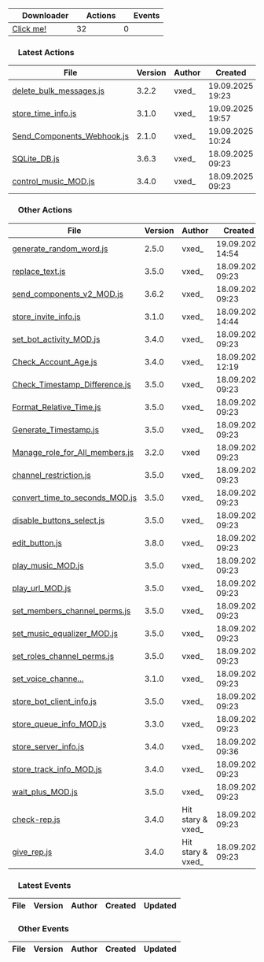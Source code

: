 <!-- ACTIONS_TABLE_START -->

| <img src="https://i.imgur.com/6t5z2Q6.png" width="16" height="16"> Downloader | <img src="https://i.imgur.com/tctsqRS.png" width="16" height="16"> Actions | <img src="https://i.imgur.com/ezqaGtk.png" width="16" height="16"> Events |
|------|-------|-------|
[Click me!](https://vxe3D.github.io/dbm-mods/Versions/download.html) | 32 | 0 |

<h3><img src="https://i.imgur.com/tctsqRS.png" width="16" height="16"> Latest Actions</h3>

| File | Version | Author | Created | Updated |
|------|--------|-------|-----------|----------------|
| [delete_bulk_messages.js](https://github.com/vxe3D/dbm-mods/blob/main/actions%2F%5BVX%5Ddelete_bulk_messages.js) | 3.2.2 | vxed_ | 19.09.2025 19:23 | 19.09.2025 20:02 |
| [store_time_info.js](https://github.com/vxe3D/dbm-mods/blob/main/actions%2F%5BVX%5Dstore_time_info.js) | 3.1.0 | vxed_ | 19.09.2025 19:57 | Awaiting update |
| [Send_Components_Webhook.js](https://github.com/vxe3D/dbm-mods/blob/main/actions%2F%5BVX%5DSend_Components_Webhook.js) | 2.1.0 | vxed_ | 19.09.2025 10:24 | 19.09.2025 19:23 |
| [SQLite_DB.js](https://github.com/vxe3D/dbm-mods/blob/main/actions%2F%5BVX%5DSQLite_DB.js) | 3.6.3 | vxed_ | 18.09.2025 09:23 | 19.09.2025 19:21 |
| [control_music_MOD.js](https://github.com/vxe3D/dbm-mods/blob/main/actions%2F%5BVX%5Dcontrol_music_MOD.js) | 3.4.0 | vxed_ | 18.09.2025 09:23 | 19.09.2025 14:54 |

<h3><img src="https://i.imgur.com/tctsqRS.png" width="16" height="16"> Other Actions</h3>

| File | Version | Author | Created | Updated |
|------|--------|-------|-----------|----------------|
| [generate_random_word.js](https://github.com/vxe3D/dbm-mods/blob/main/actions%2F%5BVX%5Dgenerate_random_word.js) | 2.5.0 | vxed_ | 19.09.2025 14:54 | Awaiting update |
| [replace_text.js](https://github.com/vxe3D/dbm-mods/blob/main/actions%2F%5BVX%5Dreplace_text.js) | 3.5.0 | vxed_ | 18.09.2025 09:23 | 19.09.2025 14:54 |
| [send_components_v2_MOD.js](https://github.com/vxe3D/dbm-mods/blob/main/actions%2F%5BVX%5Dsend_components_v2_MOD.js) | 3.6.2 | vxed_ | 18.09.2025 09:23 | 19.09.2025 10:24 |
| [store_invite_info.js](https://github.com/vxe3D/dbm-mods/blob/main/actions%2F%5BVX%5Dstore_invite_info.js) | 3.1.0 | vxed_ | 18.09.2025 14:44 | 18.09.2025 15:48 |
| [set_bot_activity_MOD.js](https://github.com/vxe3D/dbm-mods/blob/main/actions%2F%5BVX%5Dset_bot_activity_MOD.js) | 3.4.0 | vxed_ | 18.09.2025 09:23 | 18.09.2025 12:20 |
| [Check_Account_Age.js](https://github.com/vxe3D/dbm-mods/blob/main/actions%2F%5BVX%5DCheck_Account_Age.js) | 3.4.0 | vxed_ | 18.09.2025 12:19 | Awaiting update |
| [Check_Timestamp_Difference.js](https://github.com/vxe3D/dbm-mods/blob/main/actions%2F%5BVX%5DCheck_Timestamp_Difference.js) | 3.5.0 | vxed_ | 18.09.2025 09:23 | 18.09.2025 12:19 |
| [Format_Relative_Time.js](https://github.com/vxe3D/dbm-mods/blob/main/actions%2F%5BVX%5DFormat_Relative_Time.js) | 3.5.0 | vxed_ | 18.09.2025 09:23 | 18.09.2025 12:19 |
| [Generate_Timestamp.js](https://github.com/vxe3D/dbm-mods/blob/main/actions%2F%5BVX%5DGenerate_Timestamp.js) | 3.5.0 | vxed_ | 18.09.2025 09:23 | 18.09.2025 12:19 |
| [Manage_role_for_All_members.js](https://github.com/vxe3D/dbm-mods/blob/main/actions%2F%5BVX%5DManage_role_for_All_members.js) | 3.2.0 | vxed | 18.09.2025 09:23 | 18.09.2025 12:19 |
| [channel_restriction.js](https://github.com/vxe3D/dbm-mods/blob/main/actions%2F%5BVX%5Dchannel_restriction.js) | 3.5.0 | vxed_ | 18.09.2025 09:23 | 18.09.2025 12:19 |
| [convert_time_to_seconds_MOD.js](https://github.com/vxe3D/dbm-mods/blob/main/actions%2F%5BVX%5Dconvert_time_to_seconds_MOD.js) | 3.5.0 | vxed_ | 18.09.2025 09:23 | 18.09.2025 12:19 |
| [disable_buttons_select.js](https://github.com/vxe3D/dbm-mods/blob/main/actions%2F%5BVX%5Ddisable_buttons_select.js) | 3.5.0 | vxed_ | 18.09.2025 09:23 | 18.09.2025 12:19 |
| [edit_button.js](https://github.com/vxe3D/dbm-mods/blob/main/actions%2F%5BVX%5Dedit_button.js) | 3.8.0 | vxed_ | 18.09.2025 09:23 | 18.09.2025 12:19 |
| [play_music_MOD.js](https://github.com/vxe3D/dbm-mods/blob/main/actions%2F%5BVX%5Dplay_music_MOD.js) | 3.5.0 | vxed_ | 18.09.2025 09:23 | 18.09.2025 12:19 |
| [play_url_MOD.js](https://github.com/vxe3D/dbm-mods/blob/main/actions%2F%5BVX%5Dplay_url_MOD.js) | 3.5.0 | vxed_ | 18.09.2025 09:23 | 18.09.2025 12:19 |
| [set_members_channel_perms.js](https://github.com/vxe3D/dbm-mods/blob/main/actions%2F%5BVX%5Dset_members_channel_perms.js) | 3.5.0 | vxed_ | 18.09.2025 09:23 | 18.09.2025 12:19 |
| [set_music_equalizer_MOD.js](https://github.com/vxe3D/dbm-mods/blob/main/actions%2F%5BVX%5Dset_music_equalizer_MOD.js) | 3.5.0 | vxed_ | 18.09.2025 09:23 | 18.09.2025 12:19 |
| [set_roles_channel_perms.js](https://github.com/vxe3D/dbm-mods/blob/main/actions%2F%5BVX%5Dset_roles_channel_perms.js) | 3.5.0 | vxed_ | 18.09.2025 09:23 | 18.09.2025 12:19 |
| [set_voice_channe...](https://github.com/vxe3D/dbm-mods/blob/main/actions%2F%5BVX%5Dset_voice_channel_status_MOD.js) | 3.1.0 | vxed_ | 18.09.2025 09:23 | 18.09.2025 12:19 |
| [store_bot_client_info.js](https://github.com/vxe3D/dbm-mods/blob/main/actions%2F%5BVX%5Dstore_bot_client_info.js) | 3.5.0 | vxed_ | 18.09.2025 09:23 | 18.09.2025 12:19 |
| [store_queue_info_MOD.js](https://github.com/vxe3D/dbm-mods/blob/main/actions%2F%5BVX%5Dstore_queue_info_MOD.js) | 3.3.0 | vxed_ | 18.09.2025 09:23 | 18.09.2025 12:19 |
| [store_server_info.js](https://github.com/vxe3D/dbm-mods/blob/main/actions%2F%5BVX%5Dstore_server_info.js) | 3.4.0 | vxed_ | 18.09.2025 09:36 | 18.09.2025 12:19 |
| [store_track_info_MOD.js](https://github.com/vxe3D/dbm-mods/blob/main/actions%2F%5BVX%5Dstore_track_info_MOD.js) | 3.4.0 | vxed_ | 18.09.2025 09:23 | 18.09.2025 12:19 |
| [wait_plus_MOD.js](https://github.com/vxe3D/dbm-mods/blob/main/actions%2F%5BVX%5Dwait_plus_MOD.js) | 3.5.0 | vxed_ | 18.09.2025 09:23 | 18.09.2025 12:19 |
| [check-rep.js](https://github.com/vxe3D/dbm-mods/blob/main/actions%2F%5BVX-C%5Dcheck-rep.js) | 3.4.0 | Hit stary & vxed_ | 18.09.2025 09:23 | Awaiting update |
| [give_rep.js](https://github.com/vxe3D/dbm-mods/blob/main/actions%2F%5BVX-C%5Dgive_rep.js) | 3.4.0 | Hit stary & vxed_ | 18.09.2025 09:23 | Awaiting update |

<h3><img src="https://i.imgur.com/ezqaGtk.png" width="16" height="16"> Latest Events</h3>

| File | Version | Author | Created | Updated |
|------|--------|-------|-----------|----------------|


<h3><img src="https://i.imgur.com/ezqaGtk.png" width="16" height="16"> Other Events</h3>

| File | Version | Author | Created | Updated |
|------|--------|-------|-----------|----------------|


<!-- ACTIONS_TABLE_END -->
